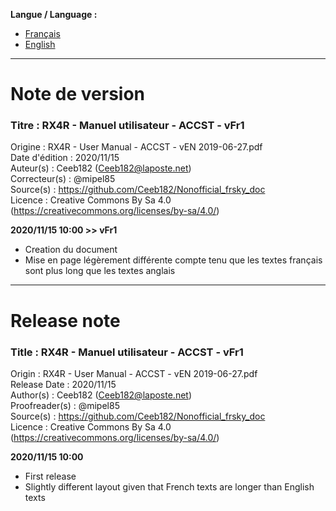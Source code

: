 **Langue / Language :**
- [Français](#FR)
- [English](#EN)

--------------------------------------------------------------------------------------

<a name="FR"></a>
# Note de version

### Titre : RX4R - Manuel utilisateur - ACCST - vFr1  
Origine : RX4R  - User Manual - ACCST - vEN 2019-06-27.pdf  
Date d'édition : 2020/11/15  
Auteur(s) : Ceeb182 (Ceeb182@laposte.net)  
Correcteur(s) : @mipel85  
Source(s) : https://github.com/Ceeb182/Nonofficial_frsky_doc  
Licence : Creative Commons By Sa 4.0 (https://creativecommons.org/licenses/by-sa/4.0/)  


**2020/11/15 10:00 >> vFr1**
- Creation du document
- Mise en page légèrement différente compte tenu que les textes français sont plus long que les textes anglais

--------------------------------------------------------------------------------------

<a name="EN"></a>
# Release note

### Title : RX4R - Manuel utilisateur - ACCST - vFr1  
Origin : RX4R  - User Manual - ACCST - vEN 2019-06-27.pdf  
Release Date : 2020/11/15  
Author(s) : Ceeb182 (Ceeb182@laposte.net)  
Proofreader(s) : @mipel85  
Source(s) : https://github.com/Ceeb182/Nonofficial_frsky_doc  
Licence : Creative Commons By Sa 4.0 (https://creativecommons.org/licenses/by-sa/4.0/)  


**2020/11/15 10:00**
- First release
- Slightly different layout given that French texts are longer than English texts
